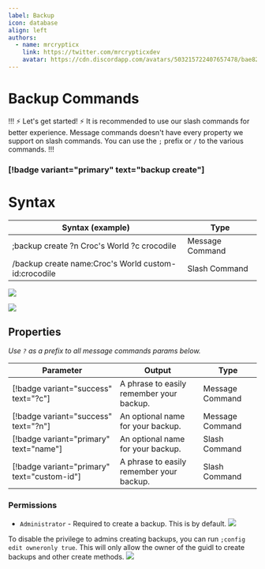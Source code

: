 ```yaml
---
label: Backup
icon: database
align: left
authors:
  - name: mrcrypticx
    link: https://twitter.com/mrcrypticxdev
    avatar: https://cdn.discordapp.com/avatars/503215722407657478/bae8263de249352f344bf5421734ab45.webp?size=1024
---
```


# Backup Commands

!!! :zap: Let's get started! :zap:
It is recommended to use our slash commands for better experience. Message commands doesn't have every property we support on slash commands. You can use the `;` prefix or `/` to the various commands.
!!!

### [!badge variant="primary" text="backup create"]

# Syntax

Syntax (example)  | Type
---    | ---
;backup create ?n Croc's World ?c crocodile | Message Command
/backup create name:Croc's World custom-id:crocodile | Slash Command

![](https://im-an.explorer.workers.dev/mXnBxlc.png)

![](https://im-an.explorer.workers.dev/NSSW8P9.png)

## Properties
*Use `?` as a prefix to all message commands params below.*
<!-- - c - **customId** - A phrase to easily remember your backup.
- n - **Backup Name** - An optional name for your backup. -->

Parameter   | Output | Type
---    | --- | ---
[!badge variant="success" text="?c"] |  A phrase to easily remember your backup. | Message Command
[!badge variant="success" text="?n"]  | An optional name for your backup. | Message Command
[!badge variant="primary" text="name"]  | An optional name for your backup. | Slash Command
[!badge variant="primary" text="custom-id"] | A phrase to easily remember your backup. | Slash Command

### Permissions
- `Administrator` - Required to create a backup. This is by default.  ![](https://im-an.explorer.workers.dev/FQl06rX.png)


To disable the privilege to admins creating backups, you can run `;config edit owneronly true`. This will only allow the owner of the guidl to create backups and other create methods. ![](https://im-an.explorer.workers.dev/Nq5YO5n.png)